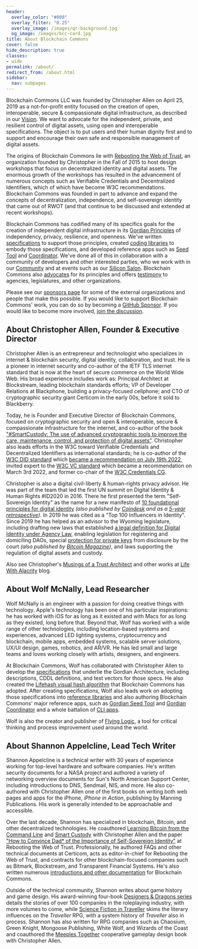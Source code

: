 ```yaml
---
header:
  overlay_color: "#000"
  overlay_filter: "0.25"
  overlay_image: /images/qr-background.jpg
  og_image: /images/bcc-card.jpg
title: About Blockchain Commons
cover: false
hide_description: true
classes:
- wide
permalink: /about/
redirect_from: /about.html
sidebar:
  nav: subpages
---
```


Blockchain Commons LLC was founded by Christopher Allen on April 25, 2019 as a not-for-profit entity focused on the creation of open, interoperable, secure & compassionate digital infrastructure, as described in our [Vision](https://www.blockchaincommons.com/vision.html). We want to advocate for the independent, private, and resilient control of digital assets, using open and interoperable specifications. The object is to put users and their human dignity first and to support and encourage their own safe and responsible management of digital assets. 

The origins of Blockchain Commons lie with [Rebooting the Web of Trust](https://www.weboftrust.info/), an organization founded by Christopher in the Fall of 2015 to host design workshops that focus on decentralized identity and digital assets. The enormous growth of the workshops has resulted in the advancement of numerous concepts such as Verifiable Credentials and Decentralized Identifiers, which of which have become W3C recommendations. Blockchain Commons was founded in part to advance and expand the concepts of decentralization, independence, and self-sovereign identity that came out of RWOT (and that continue to be discussed and extended at recent workshops).

Blockchain Commons has codified many of its specifics goals for the creation of independent digital infrastructure in its [Gordian Principles](https://github.com/BlockchainCommons/Gordian#gordian-principles) of independency, privacy, resilience, and openness. We've written [specifications](https://github.com/BlockchainCommons/Research/blob/master/README.md) to support those principles, created [coding libraries](https://github.com/BlockchainCommons/crypto-commons) to embody those specifications, and developed reference apps such as [Seed Tool](https://github.com/BlockchainCommons/GordianSeedTool-iOS) and [Coordinator](https://github.com/BlockchainCommons/iOS-GordianCoordinator). We've done all of this in collaboration with a community of developers and other interested parties, who we work with in our [Community](https://github.com/BlockchainCommons/Airgapped-Wallet-Community/discussions) and at events such as our [Silicon Salon](https://www.siliconsalon.info/). Blockchain Commons also [advocates](https://github.com/BlockchainCommons/law-and-advocacy) for its principles and offers [testimony](https://github.com/BlockchainCommons/Testimony) to agencies, legislatures, and other organizations.

Please see our [sponsors page](https://www.blockchaincommons.com/sponsors.html) for some of the external organizations and people that make this possible. If you would like to support Blockchain Commons' work, you can do so by becoming a [GitHub Sponsor](https://github.com/sponsors/BlockchainCommons). If you would like to become more involved, [join the discussion](subscribe.html).

## About Christopher Allen, Founder & Executive Director

Christopher Allen is an entrepreneur and technologist who specializes in internet & blockchain security, digital identity, collaboration, and trust. He is a pioneer in internet security and co-author of the IETF TLS internet standard that is now at the heart of secure commerce on the World Wide Web. His broad experience includes work as: Principal Architect at Blockstream, leading blockchain standards efforts; VP of Developer Relations at Blackphone, building a privacy-focused cellphone; and CTO of cryptographic security giant Certicom in the early 00s, before it sold to Blackberry.

Today, he is Founder and Executive Director of Blockchain Commons, focused on cryptographic security and open & interoperable, secure & compassionate infrastructure for the internet, and co-author of the book ["#SmartCustody: The use of advanced cryptographic tools to improve the care, maintenance, control, and protection of digital assets”](https://www.smartcustody.com/). Christopher also leads efforts in the W3C toward Verifiable Credentials and Decentralized Identifiers as international standards; he is co-author of the [W3C DID standard](https://www.w3.org/TR/did-core/) which [became a recommendation on July 19th 2022](https://www.blockchaincommons.com/specifications/DIDs-Ratified/), invited expert to the [W3C VC standard](https://www.w3.org/TR/vc-data-model/) which became a recommendation on March 3rd 2022, and former co-chair of the [W3C Credentials CG](https://www.w3.org/community/credentials/).

Christopher is also a digital civil-liberty & human-rights privacy advisor. He was part of the team that led the first UN summit on Digital Identity & Human Rights #ID2020 in 2016. There he first presented the term "Self-Sovereign Identity" as the name for a new manifesto of [10 foundational principles for digital identity](http://www.lifewithalacrity.com/2016/04/the-path-to-self-soverereign-identity.html) _(also published by [Coindesk](https://www.coindesk.com/markets/2016/04/27/the-path-to-self-sovereign-identity/) and as a [5-year retrospective](https://www.coindesk.com/policy/2021/04/26/self-sovereign-identity-5-years-on/))_. In 2019 he was cited as a "Top 100 Influencers in Identity". Since 2019 he has helped as an advisor to the Wyoming legislature, including drafting new laws that established [a legal definition for Digital Identity under Agency Law](https://www.blockchaincommons.com/articles/Principal-Authority/), enabling legislation for registering and domiciling DAOs, special [protection for private keys](https://www.blockchaincommons.com/articles/Private-Key-Disclosure/) from disclosure by the court _(also published by [Bitcoin Magazine](https://bitcoinmagazine.com/legal/saving-bitcoin-private-keys-from-courts))_, and laws supporting the regulation of digital assets and custody.

Also see Christopher's [Musings of a Trust Architect](/musings.html) and other works at [Life With Alacrity](https://www.LifeWithAlacrity.com) blog.

## About Wolf McNally, Lead Researcher

Wolf McNally is an engineer with a passion for doing creative things with technology. Apple's technology has been one of his particular inspirations: he has worked with iOS for as long as it existed and with Macs for as long as they existed, long before that. Beyond that, Wolf has worked with a wide range of other technologies, including location-based systems and experiences, advanced LED lighting systems, cryptocurrency and blockchain, mobile apps, embedded systems, scalable server solutions, UX/UI design, games, robotics, and AR/VR. He has led small and large teams and loves working closely with artists, designers, and engineers.

At Blockchain Commons, Wolf has collaborated with Christopher Allen to develop the [specifications](https://github.com/BlockchainCommons/Research#readme) that underlie the Gordian Architecture, including descriptions, CDDL definitions, and test vectors for those specs. He also created the [Lifehash visual hash algorithm](https://wolfmcnally.com/189/lifehash-visual-hash-blockchain-commons/) that Blockchain Commons has adopted. After creating specifications, Wolf also leads work on adopting those specifications into [reference libraries](https://github.com/BlockchainCommons/crypto-commons#gordian-reference-libraries) and also authoring Blockchain Commons' major reference apps, such as [Gordian Seed Tool](https://github.com/BlockchainCommons/GordianSeedTool-iOS) and [Gordian Coordinator](https://github.com/BlockchainCommons/iOS-GordianCoordinator) and a whole battalion of [CLI apps](https://github.com/BlockchainCommons/iOS-GordianCoordinator).

Wolf is also the creator and publisher of [Flying Logic](https://flyinglogic.com/), a tool for critical thinking and process improvement used around the world.

## About Shannon Appelcline, Lead Tech Writer

Shannon Appelcline is a technical writer with 30 years of experience working for top-level hardware and software companies. He's written security documents for a NASA project and authored a variety of networking overview documents for Sun's North American Support Center, including introductions to DNS, Sendmail, NIS, and more. He also co-authored with Christopher Allen one of the first books on writing both web pages and apps for the iPhone, _iPhone in Action_, publishing by Manning Publications.
His work is generally intended to be approachable and accessible.

Over the last decade, Shannon has specialized in blockchain, Bitcoin, and other decentralized technologies. He coauthored [Learning Bitcoin from the Command Line](https://github.com/BlockchainCommons/Learning-Bitcoin-from-the-Command-Line#readme) and [Smart Custody](https://www.smartcustody.com/#the-book) with Christopher Allen and the paper ["How to Convince Dad* of the Importance of Self-Sovereign Identity"](https://nbviewer.org/github/WebOfTrustInfo/rwot7/blob/master/final-documents/convincing-dad.pdf) at Rebooting the Web of Trust. Professionally, he authored FAQs and other technical documents at Certicom, acts as editor-in-chief for Rebooting the Web of Trust, and contracts for other blockchain-focused companies such as Bitmark, Blockstream, and Transparent Financial Systems.  He's also written numerous [introductions and other documentation](https://github.com/BlockchainCommons/crypto-commons/blob/master/Docs/README.md) for Blockchain Commons.

Outside of the technical community, Shannon writes about game history and game design. His award-winning four-book [Designers & Dragons series](https://www.drivethrurpg.com/product/141205/Designers--Dragons-The-Complete-Set-BUNDLE) details the stories of over 100 companies in the roleplaying industry, with more volumes to come, while [Science Fiction in Traveller](https://www.amazon.com/Science-Fiction-Traveller-Readers-Role-Playing-ebook/dp/B01DFMOB0Y) skims the literary influences on the _Traveller_ RPG, with a system history of _Traveller_ also in process. Shannon has also written for RPG companies such as Chaosium, Green Knight, Mongoose Publishing, White Wolf, and Wizards of the Coast and coauthored the [Meeples Together](https://www.meeplestogether.com/) cooperative gameplay design book with Christopher Allen.
